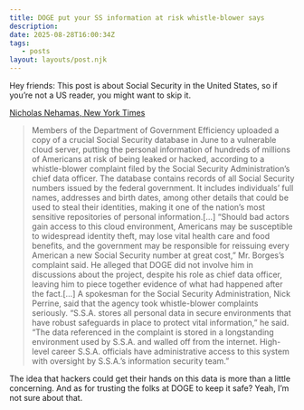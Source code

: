 ```yaml
---
title: DOGE put your SS information at risk whistle-blower says
description:
date: 2025-08-28T16:00:34Z
tags:
   - posts
layout: layouts/post.njk
---
```

Hey friends: This post is about Social Security in the United States, so if you’re not a US reader, you might want to skip it.

[Nicholas Nehamas, New York Times](https://www.nytimes.com/2025/08/26/us/politics/doge-social-security-data.html)

> Members of the Department of Government Efficiency uploaded a copy of a crucial Social Security database in June to a vulnerable cloud server, putting the personal information of hundreds of millions of Americans at risk of being leaked or hacked, according to a whistle-blower complaint filed by the Social Security Administration’s chief data officer. The database contains records of all Social Security numbers issued by the federal government. It includes individuals’ full names, addresses and birth dates, among other details that could be used to steal their identities, making it one of the nation’s most sensitive repositories of personal information.[…] “Should bad actors gain access to this cloud environment, Americans may be susceptible to widespread identity theft, may lose vital health care and food benefits, and the government may be responsible for reissuing every American a new Social Security number at great cost,” Mr. Borges’s complaint said. He alleged that DOGE did not involve him in discussions about the project, despite his role as chief data officer, leaving him to piece together evidence of what had happened after the fact.[…] A spokesman for the Social Security Administration, Nick Perrine, said that the agency took whistle-blower complaints seriously. “S.S.A. stores all personal data in secure environments that have robust safeguards in place to protect vital information,” he said. “The data referenced in the complaint is stored in a longstanding environment used by S.S.A. and walled off from the internet. High-level career S.S.A. officials have administrative access to this system with oversight by S.S.A.’s information security team.”

The idea that hackers could get their hands on this data is more than a little concerning. And as for trusting the folks at DOGE to keep it safe? Yeah, I’m not sure about that.
